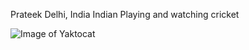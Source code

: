 Prateek
Delhi, India
Indian
Playing and watching cricket

![Image of Yaktocat](https://octodex.github.com/images/yaktocat.png)
